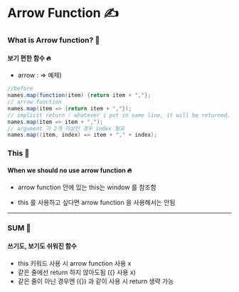 Arrow Function ✍️
=============

### What is Arrow function? 💬
#### 보기 편한 함수 🔥
+ arrow : =>
예제)
```java
//before
names.map(function(item) {return item + ","};
// arrow function
names.map(item => {return item + ","});
// implicit return : whatever i put in same line, it will be returned.
names.map(item => item + ",");
// argument 가 2개 이상인 경우 index 필요
names.map((item, index) => item + "," + index);
```

### This 💬
#### When we should no use arrow function 🔥
+ arrow function 안에 있는 this는 window 를 참조함   
- this 를 사용하고 싶다면 arrow function 을 사용해서는 안됨
 

 <hr/>
 
 
 ### SUM 🤝
#### 쓰기도, 보기도 쉬워진 함수
+ this 키워드 사용 시 arrow function 사용 x
+ 같은 줄에선 return 하지 않아도됨 ({} 사용 x)
+ 같은 줄이 아닌 경우엔 ({}) 과 같이 사용 시 return 생략 가능
 
